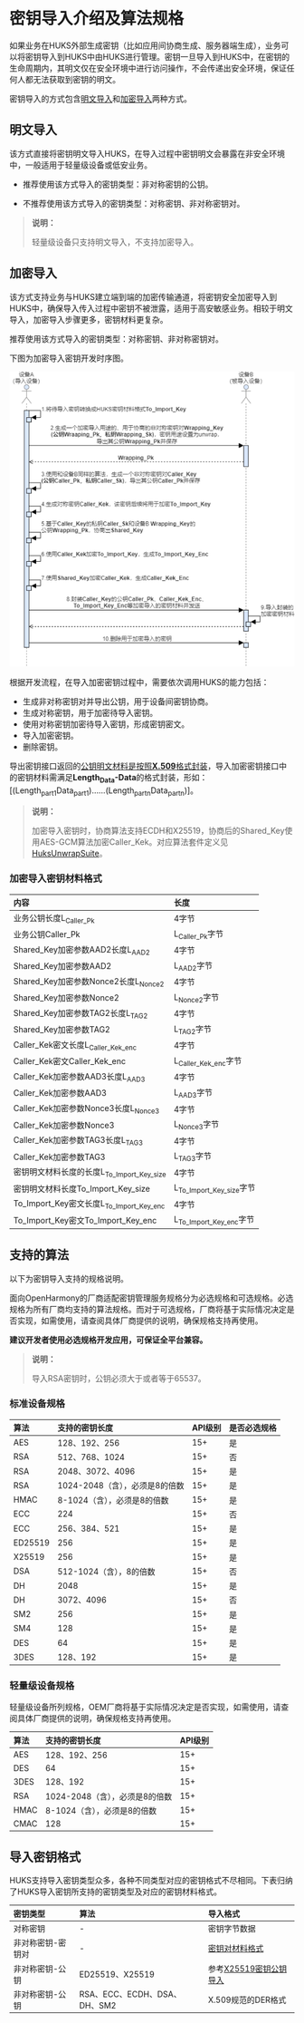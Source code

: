 # 密钥导入介绍及算法规格

如果业务在HUKS外部生成密钥（比如应用间协商生成、服务器端生成），业务可以将密钥导入到HUKS中由HUKS进行管理。密钥一旦导入到HUKS中，在密钥的生命周期内，其明文仅在安全环境中进行访问操作，不会传递出安全环境，保证任何人都无法获取到密钥的明文。

密钥导入的方式包含[明文导入](#明文导入)和[加密导入](#加密导入)两种方式。

## 明文导入

该方式直接将密钥明文导入HUKS，在导入过程中密钥明文会暴露在非安全环境中，一般适用于轻量级设备或低安业务。

- 推荐使用该方式导入的密钥类型：非对称密钥的公钥。

- 不推荐使用该方式导入的密钥类型：对称密钥、非对称密钥对。

> **说明：**
>
> 轻量级设备只支持明文导入，不支持加密导入。

## 加密导入

该方式支持业务与HUKS建立端到端的加密传输通道，将密钥安全加密导入到HUKS中，确保导入传入过程中密钥不被泄露，适用于高安敏感业务。相较于明文导入，加密导入步骤更多，密钥材料更复杂。

推荐使用该方式导入的密钥类型：对称密钥、非对称密钥对。

下图为加密导入密钥开发时序图。

![加密导入密钥开发顺序图](./figures/加密导入密钥开发顺序图.png)

根据开发流程，在导入加密密钥过程中，需要依次调用HUKS的能力包括：

- 生成非对称密钥对并导出公钥，用于设备间密钥协商。
- 生成对称密钥，用于加密待导入密钥。
- 使用对称密钥加密待导入密钥，形成密钥密文。
- 导入加密密钥。
- 删除密钥。

导出密钥接口返回的[公钥明文材料是按照**X.509**格式封装](./cj-huks-concepts.md#公钥材料格式)，导入加密密钥接口中的密钥材料需满足**Length<sub>Data</sub>-Data**的格式封装，形如：[(Length<sub>part1</sub>Data<sub>part1</sub>)……(Length<sub>partn</sub>Data<sub>partn</sub>)]。

> **说明：**
>
> 加密导入密钥时，协商算法支持ECDH和X25519，协商后的Shared_Key使用AES-GCM算法加密Caller_Kek。对应算法套件定义见[HuksUnwrapSuite](../../../../API_Reference/source_zh_cn/apis/UniversalKeystoreKit/cj-apis-security_huks.md#class-huksunwrapsuite)。

### 加密导入密钥材料格式

| 内容 | 长度 |
| :-------- | :-------- |
| 业务公钥长度L<sub>Caller_Pk</sub> | 4字节 |
| 业务公钥Caller_Pk | L<sub>Caller_Pk</sub>字节 |
| Shared_Key加密参数AAD2长度L<sub>AAD2</sub> | 4字节 |
| Shared_Key加密参数AAD2 | L<sub>AAD2</sub>字节 |
| Shared_Key加密参数Nonce2长度L<sub>Nonce2</sub> | 4字节 |
| Shared_Key加密参数Nonce2 | L<sub>Nonce2</sub>字节 |
| Shared_Key加密参数TAG2长度L<sub>TAG2</sub> | 4字节 |
| Shared_Key加密参数TAG2 | L<sub>TAG2</sub>字节 |
| Caller_Kek密文长度L<sub>Caller_Kek_enc</sub> | 4字节 |
| Caller_Kek密文Caller_Kek_enc | L<sub>Caller_Kek_enc</sub>字节 |
| Caller_Kek加密参数AAD3长度L<sub>AAD3</sub> | 4字节 |
| Caller_Kek加密参数AAD3 | L<sub>AAD3</sub>字节 |
| Caller_Kek加密参数Nonce3长度L<sub>Nonce3</sub> | 4字节 |
| Caller_Kek加密参数Nonce3 | L<sub>Nonce3</sub>字节 |
| Caller_Kek加密参数TAG3长度L<sub>TAG3</sub> | 4字节 |
| Caller_Kek加密参数TAG3 | L<sub>TAG3</sub>字节 |
| 密钥明文材料长度的长度L<sub>To_Import_Key_size</sub> | 4字节 |
| 密钥明文材料长度To_Import_Key_size | L<sub>To_Import_Key_size</sub>字节 |
| To_Import_Key密文长度L<sub>To_Import_Key_enc</sub> | 4字节 |
| To_Import_Key密文To_Import_Key_enc | L<sub>To_Import_Key_enc</sub>字节 |

## 支持的算法

以下为密钥导入支持的规格说明。

<!--Del-->
面向OpenHarmony的厂商适配密钥管理服务规格分为必选规格和可选规格。必选规格为所有厂商均支持的算法规格。而对于可选规格，厂商将基于实际情况决定是否实现，如需使用，请查阅具体厂商提供的说明，确保规格支持再使用。

**建议开发者使用必选规格开发应用，可保证全平台兼容。**
<!--DelEnd-->

> **说明：**
>
> 导入RSA密钥时，公钥必须大于或者等于65537。

### 标准设备规格

| 算法 | 支持的密钥长度 | API级别 | <!--DelCol4-->是否必选规格 |
| :-------- | :-------- | :-------- | :-------- |
| AES | 128、192、256 | 15+ | 是 |
| <!--DelRow-->RSA | 512、768、1024 | 15+ | 否 |
| RSA | 2048、3072、4096 | 15+ | 是 |
| RSA | 1024-2048（含），必须是8的倍数 | 15+ | 是 |
| HMAC | 8-1024（含），必须是8的倍数 | 15+ | 是 |
| <!--DelRow-->ECC | 224 | 15+ | 否 |
| ECC | 256、384、521 | 15+ | 是 |
| ED25519 | 256 | 15+ | 是 |
| X25519 | 256 | 15+ | 是 |
| <!--DelRow-->DSA | 512-1024（含），8的倍数 | 15+ | 否 |
| DH | 2048 | 15+ | 是 |
| <!--DelRow-->DH | 3072、4096 | 15+ | 否 |
| SM2 | 256 | 15+ | 是 |
| SM4 | 128 | 15+ | 是 |
| DES | 64 | 15+ | 是 |
| 3DES | 128、192 | 15+ | 是 |

### 轻量级设备规格

<!--Del-->
轻量级设备所列规格，OEM厂商将基于实际情况决定是否实现，如需使用，请查阅具体厂商提供的说明，确保规格支持再使用。
<!--DelEnd-->

| 算法 | 支持的密钥长度 | API级别 |
| :-------- | :-------- | :-------- |
| AES | 128、192、256 | 15+ |
| DES | 64 | 15+ |
| 3DES | 128、192 | 15+ |
| RSA |  1024-2048（含），必须是8的倍数 | 15+ |
| HMAC | 8-1024（含），必须是8的倍数 | 15+ |
| CMAC | 128 | 15+ |

## 导入密钥格式

HUKS支持导入密钥类型众多，各种不同类型对应的密钥格式不尽相同。下表归纳了HUKS导入密钥所支持的密钥类型及对应的密钥材料格式。

| 密钥类型 | 算法 | 导入格式 |
| :-------- | :-------- | :-------- |
| 对称密钥 | - | 密钥字节数据 |
| 非对称密钥-密钥对| - | [密钥对材料格式](./cj-huks-concepts.md#密钥对材料格式) |
| 非对称密钥-公钥 | ED25519、X25519 | 参考[X25519密钥公钥导入](./cj-huks-import-key-in-plaintext.md#导入X25519密钥公钥)|
| 非对称密钥-公钥 | RSA、ECC、ECDH、DSA、DH、SM2 | X.509规范的DER格式 |
